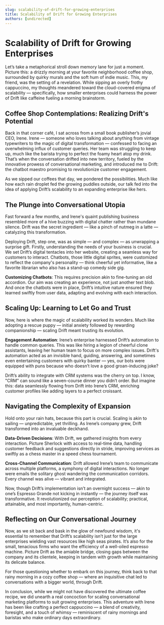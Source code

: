 ```yaml
---
slug: scalability-of-drift-for-growing-enterprises
title: Scalability of Drift for Growing Enterprises
authors: [undirected]
---
```


# Scalability of Drift for Growing Enterprises

Let’s take a metaphorical stroll down memory lane for just a moment. Picture this: a drizzly morning at your favorite neighborhood coffee shop, surrounded by quirky murals and the soft hum of indie music. This, my friend, was the setting of a revelation. While sipping an overly frothy cappuccino, my thoughts meandered toward the cloud-covered enigma of scalability — specifically, how smaller enterprises could harness the power of Drift like caffeine fueling a morning brainstorm.

## Coffee Shop Contemplations: Realizing Drift's Potential

Back in that corner café, I sat across from a small book publisher’s jovial CEO, Irene. Irene — someone who loves talking about anything from vintage typewriters to the magic of digital transformation — confessed to facing an overwhelming influx of customer queries. Her team was struggling to keep up, much like the barista trying to perfect the foamy heart atop my drink. That’s when the conversation drifted into new territory, fueled by the innovative prowess of conversational marketing, and introduced me to Drift: the chatbot maestro promising to revolutionize customer engagement.

As we sipped our coffees that day, we pondered the possibilities. Much like how each rain droplet fed the growing puddles outside, our talk fed into the idea of applying Drift’s scalability to an expanding enterprise like hers.

## The Plunge into Conversational Utopia

Fast forward a few months, and Irene's quaint publishing business resembled more of a hive buzzing with digital chatter rather than mundane silence. Drift was the secret ingredient — like a pinch of nutmeg in a latte — catalyzing this transformation.

Deploying Drift, step one, was as simple — and complex — as unwrapping a surprise gift. Firstly, understanding the needs of your business is crucial. We set Drift’s digital tentacles into her website, creating a seamless way for customers to interact. Chatbots, those little digital sprites, were customized to reflect the company's personality — think cheerful yet informative, like a favorite librarian who also has a stand-up comedy side gig.

**Customizing Chatbots**: This requires precision akin to fine-tuning an old accordion. Our aim was creating an experience, not just another text blob. And once the chatbots were in place, Drift’s intuitive nature ensured they learned swiftly from user data, adapting and evolving with each interaction.

## Scaling Up: Learning to Let Go and Trust

Now, here is where the magic of scalability worked its wonders. Much like adopting a rescue puppy — initial anxiety followed by rewarding companionship — scaling Drift meant trusting its evolution.

**Engagement Automation**: Irene’s enterprise harnessed Drift’s automation to handle common queries. This was like hiring a legion of cheerful clone assistants, leaving her human team to focus on more complex issues. Drift's automation acted as an invisible hand, guiding, answering, and sometimes even entertaining customers with quirky banter — yes, our bots were equipped with puns because who doesn’t love a good groan-inducing joke?

Drift’s ability to integrate with CRM systems was the cherry on top. I know, "CRM" can sound like a seven-course dinner you didn’t order. But imagine this: data seamlessly flowing from Drift into Irene’s CRM, enriching customer profiles like adding layers to a perfect croissant.

## Navigating the Complexity of Expansion

Hold onto your rain hats, because this part is crucial. Scaling is akin to sailing — unpredictable, yet thrilling. As Irene’s company grew, Drift transformed into an invaluable deckhand.

**Data-Driven Decisions**: With Drift, we gathered insights from every interaction. Picture Sherlock with access to real-time data, handling customer feedback and suggestions directly in stride, improving services as swiftly as a chess master in a speed chess tournament.

**Cross-Channel Communication**: Drift allowed Irene’s team to communicate across multiple platforms, a symphony of digital interactions. No longer were emails the solitary ghost wandering the communication corridors. Every channel was alive — vibrant and integrated.

Now, though Drift’s implementation isn’t an overnight success — akin to one’s Espresso Grande not kicking in instantly — the journey itself was transformative. It revolutionized our perception of scalability; practical, attainable, and most importantly, human-centric.

## Reflecting on Our Conversational Journey

Now, as we sit back and bask in the glow of newfound wisdom, it's essential to remember that Drift’s scalability isn’t just for the large enterprises wielding vast resources like high seas pirates. It’s also for the small, tenacious firms who want the efficiency of a well-oiled espresso machine. Picture Drift as the amiable bridge, closing gaps between the company and its clientele, keeping in tandem with growth while maintaining its delicate balance.

For those questioning whether to embark on this journey, think back to that rainy morning in a cozy coffee shop — where an inquisitive chat led to conversations with a bigger world, through Drift.

In conclusion, while we might not have discovered the ultimate coffee recipe, we did unearth a real concoction for scaling conversational marketing platforms to suit growing enterprises. This adventure with Irene has been like crafting a perfect cappuccino — a blend of creativity, foresight, and a touch of whimsy — reminiscent of rainy mornings and baristas who make ordinary days extraordinary.